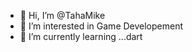- 👋 Hi, I’m @TahaMike
- 👀 I’m interested in Game Developement
- 🌱 I’m currently learning ...dart

<!---
TahaMike/TahaMike is a ✨ special ✨ repository because its `README.md` (this file) appears on your GitHub profile.
You can click the Preview link to take a look at your changes.
--->
